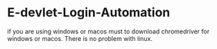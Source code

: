 # E-devlet-Login-Automation

if you are using windows or macos must to download chromedriver for windows or macos. There is no problem with linux.

